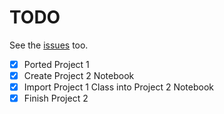 # TODO
See the [issues](https://github.com/drkostas/cosc522/issues) too.
- [X] Ported Project 1
- [X] Create Project 2 Notebook
- [X] Import Project 1 Class into Project 2 Notebook
- [X] Finish Project 2
